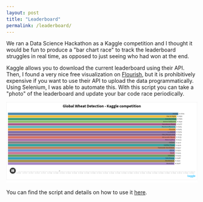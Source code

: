 ```yaml
---
layout: post
title: "Leaderboard"
permalink: /leaderboard/
---
```

We ran a Data Science Hackathon as a Kaggle competition and I thought it would be fun to produce a "bar chart race" to track the leaderboard struggles in real time, as opposed to just seeing who had won at the end.
<!--more-->

Kaggle allows you to download the current leaderboard using their API. Then, I found a very nice free visualization on [Flourish](https://app.flourish.studio/@flourish/bar-chart-race), but it is prohibitively expensive if you want to use their API to upload the data programmatically. Using Selenium, I was able to automate this. With this script you can take a "photo" of the leaderboard and update your bar code race periodically.

![leaderboard](https://github.com/teticio/leaderboard/blob/master/Global%20Wheat%20Detection%20-%20Kaggle%20competition.png?raw=true)

You can find the script and details on how to use it [here](https://github.com/teticio/leaderboard).
